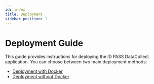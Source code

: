 ```yaml
---
id: index
title: Deployment
sidebar_position: 1
---
```


# Deployment Guide

This guide provides instructions for deploying the ID PASS DataCollect application. You can choose between two main deployment methods:

- [Deployment with Docker](./docker-deployment.md)
- [Deployment without Docker](./without-docker-deployment.md)
